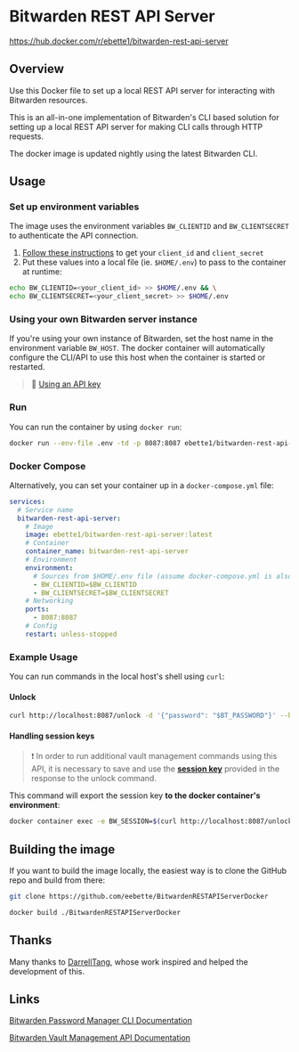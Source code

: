 # Bitwarden REST API Server
https://hub.docker.com/r/ebette1/bitwarden-rest-api-server

## Overview
Use this Docker file to set up a local REST API server for interacting with Bitwarden resources.

This is an all-in-one implementation of Bitwarden's CLI based solution for setting up a local REST API server for making CLI calls through HTTP requests.

The docker image is updated nightly using the latest Bitwarden CLI.

## Usage
### Set up environment variables
The image uses the environment variables `BW_CLIENTID` and `BW_CLIENTSECRET` to authenticate the API connection.

1. [Follow these instructions](https://bitwarden.com/help/personal-api-key/#get-your-personal-api-key) to get your `client_id` and `client_secret`
2. Put these values into a local file (ie. `$HOME/.env`) to pass to the container at runtime:
```sh
echo BW_CLIENTID=<your_client_id> >> $HOME/.env && \
echo BW_CLIENTSECRET=<your_client_secret> >> $HOME/.env
```

### Using your own Bitwarden server instance
If you're using your own instance of Bitwarden, set the host name in the environment variable `BW_HOST`. The docker container will automatically configure the CLI/API to use this host when the container is started or restarted. 

> 🔗 [Using an API key](https://bitwarden.com/help/cli/#using-an-api-key)
### Run
You can run the container by using `docker run`:

```sh
docker run --env-file .env -td -p 8087:8087 ebette1/bitwarden-rest-api-server:latest
```

### Docker Compose
Alternatively, you can set your container up in a `docker-compose.yml` file:

```yaml
services:
  # Service name
  bitwarden-rest-api-server:
    # Image 
    image: ebette1/bitwarden-rest-api-server:latest
    # Container
    container_name: bitwarden-rest-api-server
    # Environment
    environment:
      # Sources from $HOME/.env file (assume docker-compose.yml is also in $HOME)
      - BW_CLIENTID=$BW_CLIENTID
      - BW_CLIENTSECRET=$BW_CLIENTSECRET
    # Networking
    ports:
      - 8087:8087
    # Config
    restart: unless-stopped
```

### Example Usage
You can run commands in the local host's shell using `curl`:

#### Unlock
```sh
curl http://localhost:8087/unlock -d '{"password": "$BT_PASSWORD"}' --header "Content-Type: application/json"
```
#### Handling session keys
> ❗ In order to run additional vault management commands using this API, it is necessary to save and use the [**session key**](https://bitwarden.com/help/cli/#using-a-session-key) provided in the  response to the unlock command.

This command will export the session key **to the docker container's environment**:

```sh
docker container exec -e BW_SESSION=$(curl http://localhost:8087/unlock -d '{"password": "$BT_PASSWORD"}' --header "Content-Type: application/json" | grep -P '(?<="raw":").*(?=")' -o) bitwarden-rest-api-server env
```

## Building the image
If you want to build the image locally, the easiest way is to clone the GitHub repo and build from there:

```sh
git clone https://github.com/eebette/BitwardenRESTAPIServerDocker
```
```sh
docker build ./BitwardenRESTAPIServerDocker
```

## Thanks
Many thanks to [DarrellTang](https://github.com/DarrellTang), whose work inspired and helped the development of this.

## Links
[Bitwarden Password Manager CLI Documentation](https://bitwarden.com/help/cli/)

[Bitwarden Vault Management API Documentation](https://bitwarden.com/help/vault-management-api/)